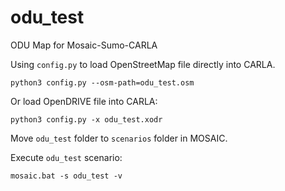 # odu_test
ODU Map for Mosaic-Sumo-CARLA

Using `config.py` to load OpenStreetMap file directly into CARLA.
```
python3 config.py --osm-path=odu_test.osm
```
Or load OpenDRIVE file into CARLA:
```
python3 config.py -x odu_test.xodr
```

Move `odu_test` folder to `scenarios` folder in MOSAIC.

Execute `odu_test` scenario:
```
mosaic.bat -s odu_test -v
```
